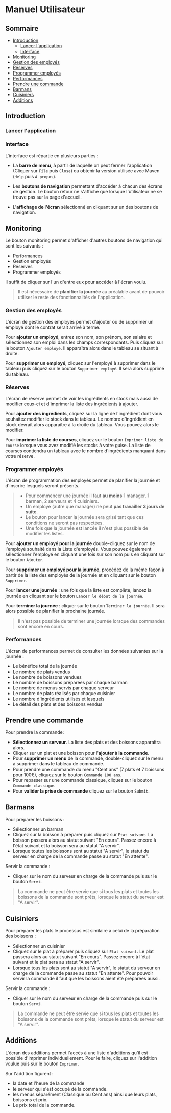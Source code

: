 # Manuel Utilisateur

## Sommaire

- [Introduction](#introduction)
  - [Lancer l'application](#lancer)
  - [Interface](#interface)
- [Monitoring](#monitoring)
- [Gestion des employés](#gestion)
- [Réserves](#reserves)
- [Programmer employés](#programmation)
- [Performances](#performances)
- [Prendre une commande](#commande)
- [Barmans](#barmans)
- [Cuisiniers](#cuisiniers)
- [Additions](#additions)

## Introduction <a id="introduction"></a>
### Lancer l'application <a id="lancer"></a> 

### Interface <a id="interface"></a> 
L'interface est répartie en plusieurs parties :

- La **barre de menu**, à partir de laquelle on peut fermer l'application (Cliquer sur `File` puis `Close`) ou obtenir la version utilisée avec Maven (`Help` puis `A propos`).
- Les **boutons de navigation** permettant d'accéder à chacun des écrans de gestion. Le bouton retour ne s'affiche que lorsque l'utilisateur ne se trouve pas sur la page d'accueil.

- L'**affichage de l'écran** sélectionné en cliquant sur un des boutons de navigation.


## Monitoring <a id="monitoring"></a>
 
Le bouton monitoring permet d'afficher d'autres boutons de navigation qui sont les suivants :
- Performances
- Gestion employés
- Réserves
- Programmer employés

Il suffit de cliquer sur l'un d'entre eux pour accéder à l'écran voulu.

>Il est nécessaire de **planifier la journée** au préalable avant de pouvoir utiliser le reste des fonctionnalités de l'application.

  
### Gestion des employés <a id="gestion"></a>
L'écran de gestion des employés permet d'ajouter ou de supprimer un employé dont le contrat serait arrivé à terme.

Pour **ajouter un employé**, entrez son nom, son prénom, son salaire et sélectionnez son emploi dans les champs correspondants. Puis cliquez sur le bouton `Ajouter employé`. Il apparaîtra alors dans le tableau se situant à droite.

Pour **supprimer un employé**, cliquez sur l'employé à supprimer dans le tableau puis cliquez sur le bouton `Supprimer employé`. Il sera alors supprimé du tableau.

### Réserves <a id="reserves"></a>
L'écran de réserve permet de voir les ingrédients en stock mais aussi de modifier ceux-ci et d'imprimer la liste des ingrédients à ajouter.

Pour **ajouter des ingrédients**, cliquez sur la ligne de l'ingrédient dont vous souhaitez modifier le stock  dans le tableau.
Le nombre d'ingrédient en stock devrait alors apparaître à la droite du tableau. Vous pouvez alors le modifier.

Pour **imprimer la liste de courses**, cliquez sur le bouton `Imprimer liste de course` lorsque vous avez modifié les stocks à votre guise.
La liste de courses contiendra un tableau avec le nombre d'ingrédients manquant dans votre réserve.  

### Programmer employés <a id="programmation"></a>
L'écran de programmation des employés permet de planifier la journée et d'inscrire lesquels seront présents.

  > - Pour commencer une journée il faut **au moins** 1 manager, 1 barman, 2 serveurs et 4 cuisiniers.
  > - Un employé (autre que manager) ne peut **pas travailler 3 jours de suite**.
  > - Le bouton pour lancer la journée sera grisé tant que ces conditions ne seront pas respectées.
  > - Une fois que la journée est lancée il n'est plus possible de modifier les listes. 

Pour **ajouter un employé pour la journée** double-cliquez sur le nom de l'employé souhaité dans la Liste d'employés. Vous pouvez également sélectionner l'employé en cliquant une fois sur son nom puis en cliquant sur le bouton `Ajouter`.

Pour **supprimer un employé pour la journée**, procédez de la même façon à partir de la liste des employés de la journée et en cliquant sur le bouton `Supprimer`.

Pour **lancer une journée** : une fois que la liste est complète, lancez la journée en cliquant sur le bouton `Lancer le début de la journée`.

Pour **terminer la journée** : cliquer sur le bouton `Terminer la journée`. Il sera alors possible de planifier la prochaine journée.

> Il n'est pas possible de terminer une journée lorsque des commandes sont encore en cours.

### Performances <a id="performances"></a>
L'écran de performances permet de consulter les données suivantes sur la journée :
- Le bénéfice total de la journée
- Le nombre de plats vendus
- Le nombre de boissons vendues
- Le nombre de boissons préparées par chaque barman
- Le nombre de menus servis par chaque serveur
- Le nombre de plats réalisés par chaque cuisinier
- Le nombre d'ingrédients utilisés et lesquels
- Le détail des plats et des boissons vendus

 
## Prendre une commande <a id="commande"></a>
Pour prendre la commande: 
- **Sélectionnez un serveur**. La liste des plats et des boissons apparaîtra alors.
- Cliquer sur un plat et une boisson pour l'**ajouter à la commande**.
- Pour **supprimer un menu** de la commande, double-cliquez sur le menu à supprimer dans le tableau de commande.
- Pour prendre une commande du menu "Cent ans" (7 plats et 7 boissons pour 100€), cliquez sur le bouton `Commande 100 ans`.
- Pour repasser sur une commande classique, cliquez sur le bouton `Commande classique`.
- Pour **valider la prise de commande** cliquez sur le bouton `Submit`.

## Barmans <a id="barmans"></a>
Pour préparer les boissons :
- Sélectionner un barman
- Cliquez sur la boisson à préparer puis cliquez sur `Etat suivant`. La boisson passera alors au statut suivant "En cours". Passez encore à l'état suivant et la boisson sera au statut "A servir".
- Lorsque toutes les boissons sont au statut "A servir", le statut du serveur en charge de la commande passe au statut "En attente". 

Servir la commande : 
- Cliquer sur le nom du serveur en charge de la commande puis sur le bouton `Servi`.
> La commande ne peut être servie que si tous les plats et toutes les boissons de la commande sont prêts, lorsque le statut du serveur est "A servir".

  

## Cuisiniers <a id="cuisiniers"></a>
Pour préparer les plats le processus est similaire à celui de la préparation des boissons :
- Sélectionner un cuisinier
- Cliquez sur le plat à préparer puis cliquez sur `Etat suivant`. Le plat passera alors au statut suivant "En cours". Passez encore à l'état suivant et le plat sera au statut "A servir".
- Lorsque tous les plats sont au statut "A servir", le statut du serveur en charge de la commande passe au statut "En attente". Pour pouvoir servir la commande il faut que les boissons aient été préparées aussi.

Servir la commande : 
- Cliquer sur le nom du serveur en charge de la commande puis sur le bouton `Servi`.
> La commande ne peut être servie que si tous les plats et toutes les boissons de la commande sont prêts, lorsque le statut du serveur est "A servir".

  
## Additions <a id="additions"></a>
L'écran des additions permet l'accès à une liste d'additions qu'il est possible d'imprimer individuellement.
Pour le faire, cliquez sur l'addition voulue puis sur le bouton `Imprimer`.

Sur l'addition figurent : 
- la date et l'heure de la commande
- le serveur qui s'est occupé de la commande.
- les menus séparément (Classique ou Cent ans) ainsi que leurs plats, boissons et prix.
- Le prix total de la commande.